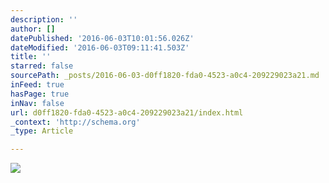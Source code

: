 ```yaml
---
description: ''
author: []
datePublished: '2016-06-03T10:01:56.026Z'
dateModified: '2016-06-03T09:11:41.503Z'
title: ''
starred: false
sourcePath: _posts/2016-06-03-d0ff1820-fda0-4523-a0c4-209229023a21.md
inFeed: true
hasPage: true
inNav: false
url: d0ff1820-fda0-4523-a0c4-209229023a21/index.html
_context: 'http://schema.org'
_type: Article

---
```

![](https://the-grid-user-content.s3-us-west-2.amazonaws.com/629bbabc-1551-4ea7-85fb-36fa2e3bedc2.jpg)